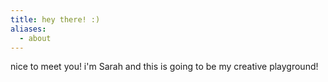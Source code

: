 ```yaml
---
title: hey there! :)
aliases:
  - about
---
```


nice to meet you! i'm Sarah and this is going to be my creative playground!
